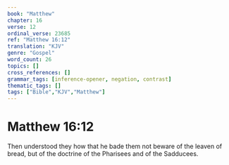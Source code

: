 ```yaml
---
book: "Matthew"
chapter: 16
verse: 12
ordinal_verse: 23685
ref: "Matthew 16:12"
translation: "KJV"
genre: "Gospel"
word_count: 26
topics: []
cross_references: []
grammar_tags: [inference-opener, negation, contrast]
thematic_tags: []
tags: ["Bible","KJV","Matthew"]
---
```


# Matthew 16:12

Then understood they how that he bade them not beware of the leaven of bread, but of the doctrine of the Pharisees and of the Sadducees.
